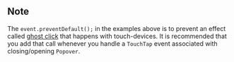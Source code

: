 ## Note

The `event.preventDefault();` in the examples above is to prevent an effect called [ghost click](http://ariatemplates.com/blog/2014/05/ghost-clicks-in-mobile-browsers/) that happens with touch-devices. It is recommended that you add that call whenever you handle a `TouchTap` event associated with closing/opening `Popover`.
